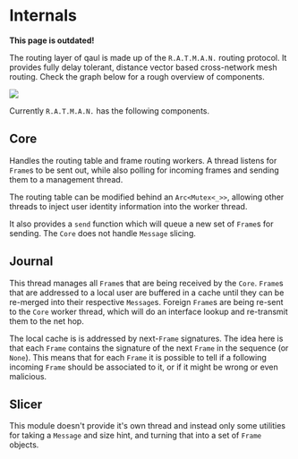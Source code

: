 # Internals

**This page is outdated!**

The routing layer of qaul is made up of the `R.A.T.M.A.N.` routing
protocol.  It provides fully delay tolerant, distance vector based
cross-network mesh routing.  Check the graph below for a rough
overview of components.

![](/assets/dependencies.svg)

Currently `R.A.T.M.A.N.` has the following components.

## Core

Handles the routing table and frame routing workers. A thread listens
for `Frame`s to be sent out, while also polling for incoming frames
and sending them to a management thread.

The routing table can be modified behind an `Arc<Mutex<_>>`, allowing
other threads to inject user identity information into the worker
thread.

It also provides a `send` function which will queue a new set of
`Frame`s for sending. The `Core` does not handle `Message` slicing.

## Journal

This thread manages all `Frame`s that are being received by the
`Core`. `Frame`s that are addressed to a local user are buffered in a
cache until they can be re-merged into their respective
`Message`s. Foreign `Frame`s are being re-sent to the `Core` worker
thread, which will do an interface lookup and re-transmit them to the
net hop.

The local cache is is addressed by next-`Frame` signatures. The idea
here is that each `Frame` contains the signature of the next `Frame`
in the sequence (or `None`). This means that for each `Frame` it is
possible to tell if a following incoming `Frame` should be associated
to it, or if it might be wrong or even malicious.

## Slicer

This module doesn't provide it's own thread and instead only some
utilities for taking a `Message` and size hint, and turning that into
a set of `Frame` objects.

